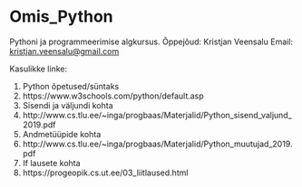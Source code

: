 # Omis_Python
Pythoni ja programmeerimise algkursus.
Õppejõud: Kristjan Veensalu
Email: kristjan.veensalu@gmail.com

Kasulikke linke:

<ol>
	<li>Python õpetused/süntaks</li>
	<li>https://www.w3schools.com/python/default.asp</li>
	<li>Sisendi ja väljundi kohta</li>
	<li>http://www.cs.tlu.ee/~inga/progbaas/Materjalid/Python_sisend_valjund_2019.pdf</li>
	<li>Andmetüüpide kohta</li>
	<li>http://www.cs.tlu.ee/~inga/progbaas/Materjalid/Python_muutujad_2019.pdf</li>
	<li>If lausete kohta</li>
	<li>https://progeopik.cs.ut.ee/03_liitlaused.html</li>
</ol>
